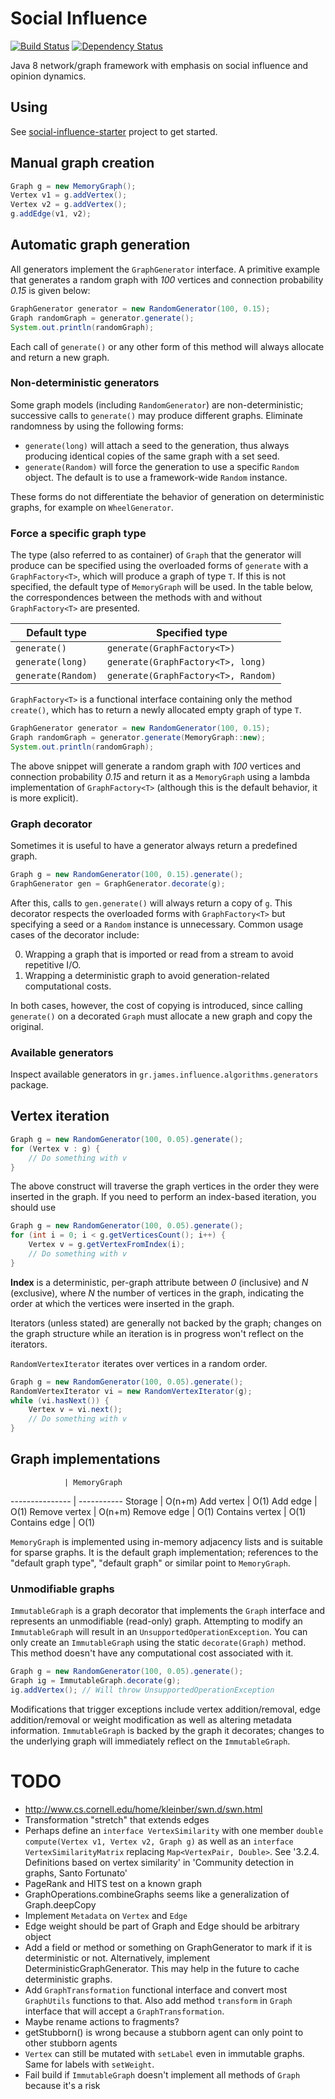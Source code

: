 # Social Influence

[![Build Status](https://travis-ci.org/gstamatelat/social-influence.svg?branch=master)](https://travis-ci.org/gstamatelat/social-influence) [![Dependency Status](https://www.versioneye.com/user/projects/55d2318a265ff6001c00001d/badge.svg)](https://www.versioneye.com/user/projects/55d2318a265ff6001c00001d)

Java 8 network/graph framework with emphasis on social influence and opinion dynamics.

## Using

See [social-influence-starter](https://github.com/gstamatelat/social-influence-starter) project to get started.

## Manual graph creation

```java
Graph g = new MemoryGraph();
Vertex v1 = g.addVertex();
Vertex v2 = g.addVertex();
g.addEdge(v1, v2);
```

## Automatic graph generation

All generators implement the `GraphGenerator` interface. A primitive example that generates a random graph with *100* vertices and connection probability *0.15* is given below:

```java
GraphGenerator generator = new RandomGenerator(100, 0.15);
Graph randomGraph = generator.generate();
System.out.println(randomGraph);
```

Each call of `generate()` or any other form of this method will always allocate and return a new graph.

### Non-deterministic generators

Some graph models (including `RandomGenerator`) are non-deterministic; successive calls to `generate()` may produce different graphs. Eliminate randomness by using the following forms:

- `generate(long)` will attach a seed to the generation, thus always producing identical copies of the same graph with a set seed.
- `generate(Random)` will force the generation to use a specific `Random` object. The default is to use a framework-wide `Random` instance.

These forms do not differentiate the behavior of generation on deterministic graphs, for example on `WheelGenerator`.

### Force a specific graph type

The type (also referred to as container) of `Graph` that the generator will produce can be specified using the overloaded forms of `generate` with a `GraphFactory<T>`, which will produce a graph of type `T`. If this is not specified, the default type of `MemoryGraph` will be used. In the table below, the correspondences between the methods with and without `GraphFactory<T>` are presented.

Default type       | Specified type
------------------ | --------------
`generate()`       | `generate(GraphFactory<T>)`
`generate(long)`   | `generate(GraphFactory<T>, long)`
`generate(Random)` | `generate(GraphFactory<T>, Random)`

`GraphFactory<T>` is a functional interface containing only the method `create()`, which has to return a newly allocated empty graph of type `T`.

```java
GraphGenerator generator = new RandomGenerator(100, 0.15);
Graph randomGraph = generator.generate(MemoryGraph::new);
System.out.println(randomGraph);
```

The above snippet will generate a random graph with *100* vertices and connection probability *0.15* and return it as a `MemoryGraph` using a lambda implementation of `GraphFactory<T>` (although this is the default behavior, it is more explicit).

### Graph decorator

Sometimes it is useful to have a generator always return a predefined graph.

```java
Graph g = new RandomGenerator(100, 0.15).generate();
GraphGenerator gen = GraphGenerator.decorate(g);
```

After this, calls to `gen.generate()` will always return a copy of `g`. This decorator respects the overloaded forms with `GraphFactory<T>` but specifying a seed or a `Random` instance is unnecessary. Common usage cases of the decorator include:

0. Wrapping a graph that is imported or read from a stream to avoid repetitive I/O.
0. Wrapping a deterministic graph to avoid generation-related computational costs.

In both cases, however, the cost of copying is introduced, since calling `generate()` on a decorated `Graph` must allocate a new graph and copy the original.

### Available generators

Inspect available generators in `gr.james.influence.algorithms.generators` package.

## Vertex iteration

```java
Graph g = new RandomGenerator(100, 0.05).generate();
for (Vertex v : g) {
    // Do something with v
}
```

The above construct will traverse the graph vertices in the order they were inserted in the graph. If you need to perform an index-based iteration, you should use

```java
Graph g = new RandomGenerator(100, 0.05).generate();
for (int i = 0; i < g.getVerticesCount(); i++) {
    Vertex v = g.getVertexFromIndex(i);
    // Do something with v
}
```

**Index** is a deterministic, per-graph attribute between *0* (inclusive) and *N* (exclusive), where *N* the number of vertices in the graph, indicating the order at which the vertices were inserted in the graph.

Iterators (unless stated) are generally not backed by the graph; changes on the graph structure while an iteration is in progress won't reflect on the iterators.

`RandomVertexIterator` iterates over vertices in a random order.

```java
Graph g = new RandomGenerator(100, 0.05).generate();
RandomVertexIterator vi = new RandomVertexIterator(g);
while (vi.hasNext()) {
    Vertex v = vi.next();
    // Do something with v
}
```

## Graph implementations

                | MemoryGraph
--------------- | -----------
Storage         | O(n+m)
Add vertex      | O(1)
Add edge        | O(1)
Remove vertex   | O(n+m)
Remove edge     | O(1)
Contains vertex | O(1)
Contains edge   | O(1)

`MemoryGraph` is implemented using in-memory adjacency lists and is suitable for sparse graphs. It is the default graph implementation; references to the "default graph type", "default graph" or similar point to `MemoryGraph`.

### Unmodifiable graphs

`ImmutableGraph` is a graph decorator that implements the `Graph` interface and represents an unmodifiable (read-only) graph. Attempting to modify an `ImmutableGraph` will result in an `UnsupportedOperationException`. You can only create an `ImmutableGraph` using the static `decorate(Graph)` method. This method doesn't have any computational cost associated with it.

```java
Graph g = new RandomGenerator(100, 0.05).generate();
Graph ig = ImmutableGraph.decorate(g);
ig.addVertex(); // Will throw UnsupportedOperationException
```

Modifications that trigger exceptions include vertex addition/removal, edge addition/removal or weight modification as well as altering metadata information. `ImmutableGraph` is backed by the graph it decorates; changes to the underlying graph will immediately reflect on the `ImmutableGraph`.

# TODO

- http://www.cs.cornell.edu/home/kleinber/swn.d/swn.html
- Transformation "stretch" that extends edges
- Perhaps define an `interface VertexSimilarity` with one member `double compute(Vertex v1, Vertex v2, Graph g)` as well as an `interface VertexSimilarityMatrix` replacing `Map<VertexPair, Double>`. See '3.2.4. Definitions based on vertex similarity' in 'Community detection in graphs, Santo Fortunato'
- PageRank and HITS test on a known graph
- GraphOperations.combineGraphs seems like a generalization of Graph.deepCopy
- Implement `Metadata` on `Vertex` and `Edge`
- Edge weight should be part of Graph and Edge should be arbitrary object
- Add a field or method or something on GraphGenerator to mark if it is deterministic or not. Alternatively, implement DeterministicGraphGenerator. This may help in the future to cache deterministic graphs.
- Add `GraphTransformation` functional interface and convert most `GraphUtils` functions to that. Also add method `transform` in `Graph` interface that will accept a `GraphTransformation`.
- Maybe rename actions to fragments?
- getStubborn() is wrong because a stubborn agent can only point to other stubborn agents
- `Vertex` can still be mutated with `setLabel` even in immutable graphs. Same for labels with `setWeight`.
- Fail build if `ImmutableGraph` doesn't implement all methods of `Graph` because it's a risk

